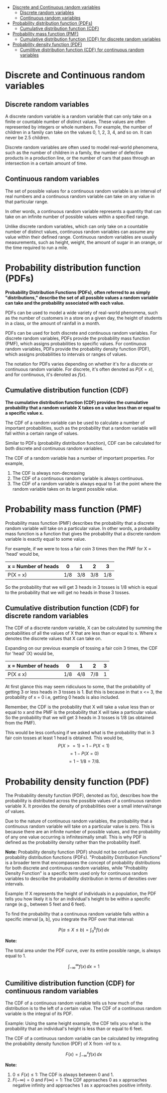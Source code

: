 - [Discrete and Continuous random variables](#discrete-and-continuous-random-variables)
  - [Discrete random variables](#discrete-random-variables)
  - [Continuous random variables](#continuous-random-variables)
- [Probability distribution function (PDFs)](#probability-distribution-function-pdfs)
  - [Cumulative distribution function (CDF)](#cumulative-distribution-function-cdf)
- [Probability mass function (PMF)](#probability-mass-function-pmf)
  - [Cumulative distribution function (CDF) for discrete random variables](#cumulative-distribution-function-cdf-for-discrete-random-variables)
- [Probability density function (PDF)](#probability-density-function-pdf)
  - [Cumilitive distribution function (CDF) for continuous random variables](#cumilitive-distribution-function-cdf-for-continuous-random-variables)


# Discrete and Continuous random variables

## Discrete random variables

A discrete random variable is a random variable that can only take on a finite or countable number of distinct values. These values are often represented by integers or whole numbers. For example, the number of children in a family can take on the values 0, 1, 2, 3, 4, and so on. It can never be 2.5 children.

Discrete random variables are often used to model real-world phenomena, such as the number of children in a family, the number of defective products in a production line, or the number of cars that pass through an intersection in a certain amount of time.

## Continuous random variables

The set of possible values for a continuous random variable is an interval of real numbers and a continuous random variable can take on any value in that particular range. 

In other words, a continuous random variable represents a quantity that can take on an infinite number of possible values within a specified range. 

Unlike discrete random variables, which can only take on a countable number of distinct values, continuous random variables can assume any value within their defined range. Continuous random variables are usually measurements, such as height, weight, the amount of sugar in an orange, or the time required to run a mile. 


# Probability distribution function (PDFs)

**Probability Distribution Functions (PDFs), often referred to as simply "distributions," describe the set of all possible values a random variable can take and the probability associated with each value.**

PDFs can be used to model a wide variety of real-world phenomena, such as the number of customers in a store on a given day, the height of students in a class, or the amount of rainfall in a month.

PDFs can be used for both discrete and continuous random variables. For discrete random variables, PDFs provide the probability mass function (PMF), which assigns probabilities to specific values. For continuous random variables, PDFs provide the probability density function (PDF), which assigns probabilities to intervals or ranges of values.

The notation for PDFs varies depending on whether it's for a discrete or continuous random variable. For discrete, it's often denoted as $P(X=x)$, and for continuous, it's denoted as $f(x)$.


## Cumulative distribution function (CDF)

**The cumulative distribution function (CDF) provides the cumulative probability that a random variable X takes on a value less than or equal to a specific value x.**

The CDF of a random variable can be used to calculate a number of important probabilities, such as the probability that a random variable will fall within a certain range of values.

Similar to PDFs (probability distribution function), CDF can be calculated for both discrete and continuous random variables.

The CDF of a random variable has a number of important properties. For example, 
1. The CDF is always non-decreasing 
2. The CDF of a continuous random variable is always continuous.
3. The CDF of a random variable is always equal to 1 at the point where the random variable takes on its largest possible value.


# Probability mass function (PMF)

Probability mass function (PMF) describes the probability that a discrete random variable will take on a particular value. In other words, a probability mass function is a function that gives the probability that a discrete random variable is exactly equal to some value.

For example, if we were to toss a fair coin 3 times then the PMF for X = 'head' would be,

x = Number of heads | 0 | 1 | 2 | 3
--- | --- | --- | --- | ---
P(X = x) | 1/8 | 3/8 | 3/8 | 1/8

So the probability that we will get 3 heads in 3 tosses is 1/8 which is equal to the probability that we will get no heads in those 3 tosses.


## Cumulative distribution function (CDF) for discrete random variables

The CDF of a discrete random variable, X can be calculated by summing the probabilities of all the values of X that are less than or equal to x. Where x denotes the discrete values that X can take on.

Expanding on our previous example of tossing a fair coin 3 times, the CDF for 'head' (X) would be,

x = Number of heads | 0 | 1 | 2 | 3
--- | --- | --- | --- | ---
P(X ≤ x) | 1/8 | 4/8 | 7/8 | 1

At first glance this may seem ridiculuos to some, that the probability of getting 3 or less heads in 3 tosses is 1. But this is because in that x <= 3, the probability of x = 0 i.e, getting 0 heads is also included. 

Remember, the CDF is the probability that X will take a value less than or equal to x and the PMF is the probability that X will take a particular value. So the probability that we will get 3 heads in 3 tosses is 1/8 (as obtained from the PMF).

This would be less confusing if we asked what is the probability that in 3 fair coin tosses at least 1 head is obtained. This would be, 
$$P(X >= 1) = 1 - P(X < 1)$$ 
$$ = 1 - P(X = 0)$$ 
$$ = 1 - 1/8 = 7/8.$$


# Probability density function (PDF)

The Probability density function (PDF), denoted as f(x), describes how the probability is distributed across the possible values of a continuous random variable X. It provides the density of probabilities over a small interval/range of values.

Due to the nature of continuous random variables, the probability that a continuous random variable will take on a particular value is zero. This is because there are an infinite number of possible values, and the probability of any one value occurring is infinitesimally small. This is why PDF is defined as the probability density rather than the probability itself.

**Note:** Probability density function (PDF) should not be confused with probability distribution functions (PDFs).  "Probability Distribution Functions" is a broader term that encompasses the concept of probability distributions for both discrete and continuous random variables, while "Probability Density Function" is a specific term used only for continuous random variables to describe the probability distribution in terms of densities over intervals.

Example: If X represents the height of individuals in a population, the PDF tells you how likely it is for an individual's height to be within a specific range (e.g., between 5 feet and 6 feet).

To find the probability that a continuous random variable falls within a specific interval [a, b], you integrate the PDF over that interval:

$$P(a \leq X \leq b) = \int_{a}^{b} f(x) \, dx
$$

**Note:** 

The total area under the PDF curve, over its entire possible range, is always equal to 1.

$$\int_{-\infty}^{\infty} f(x) \, dx = 1
$$



## Cumilitive distribution function (CDF) for continuous random variables

The CDF of a continuous random variable tells us how much of the distribution is to the left of a certain value. The CDF of a continuous random variable is the integral of its PDF.

Example: Using the same height example, the CDF tells you what is the probability that an individual's height is less than or equal to 6 feet.

The CDF of a continuous random variable can be calculated by integrating the probability density function (PDF) of X from -inf to x.

$$F(x) = \int_{-\infty}^{x} f(x) \, dx $$


**Note:** 
1. $0≤F(x)≤1$: The CDF is always between 0 and 1.
2. $F(−∞)=0$ and $F(∞)=1$: The CDF approaches 0 as x approaches negative infinity and approaches 1 as x approaches positive infinity.

